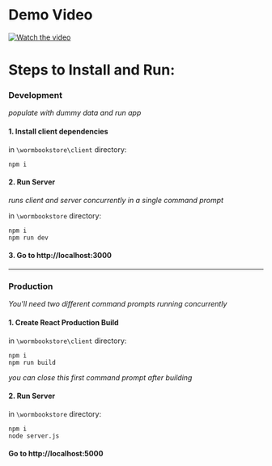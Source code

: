 # Demo Video

[![Watch the video](https://cdn-cf-east.streamable.com/image/rizsnp.jpg)](https://streamable.com/rizsnp)

# Steps to Install and Run:

### Development
_populate with dummy data and run app_

#### 1. Install client dependencies

in `\wormbookstore\client` directory:

```shell
npm i
```

#### 2. Run Server
_runs client and server concurrently in a single command prompt_

in `\wormbookstore` directory:

```shell
npm i
npm run dev 
```

#### 3. Go to http://localhost:3000

---

### Production
_You'll need two different command prompts running concurrently_

#### 1. Create React Production Build

in `\wormbookstore\client` directory:

```shell
npm i
npm run build
```

*you can close this first command prompt after building*

#### 2. Run Server

in `\wormbookstore` directory:

```shell
npm i
node server.js
```

#### Go to http://localhost:5000
